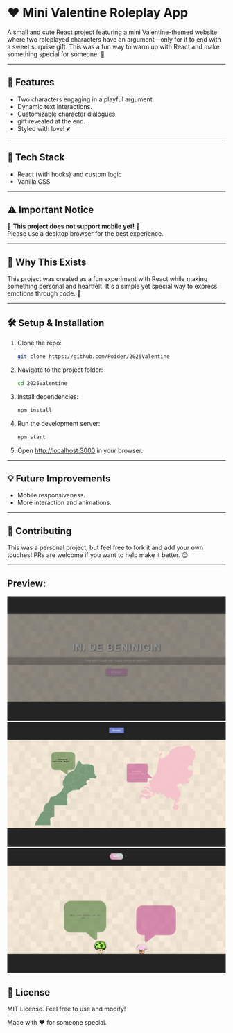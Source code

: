 # ❤️ Mini Valentine Roleplay App

A small and cute React project featuring a mini Valentine-themed website where two roleplayed characters have an argument—only for it to end with a sweet surprise gift. This was a fun way to warm up with React and make something special for someone. 💖

---

## 🚀 Features

- Two characters engaging in a playful argument.
- Dynamic text interactions.
- Customizable character dialogues.
- gift revealed at the end.
- Styled with love! 💕

---

## 🔧 Tech Stack

- React (with hooks) and custom logic
- Vanilla CSS

---

## ⚠️ Important Notice

🔴 **This project does not support mobile yet!** 🔴  
Please use a desktop browser for the best experience.

---

## 🎁 Why This Exists

This project was created as a fun experiment with React while making something personal and heartfelt. It's a simple yet special way to express emotions through code. 💌

---

## 🛠️ Setup & Installation

1. Clone the repo:
    ```bash
    git clone https://github.com/Poider/2025Valentine
    ```

2. Navigate to the project folder:
    ```bash
    cd 2025Valentine
    ```

3. Install dependencies:
    ```bash
    npm install
    ```

4. Run the development server:
    ```bash
    npm start
    ```

5. Open [http://localhost:3000](http://localhost:3000) in your browser.

---

## 💡 Future Improvements

- Mobile responsiveness.
- More interaction and animations.

---

## 🎯 Contributing

This was a personal project, but feel free to fork it and add your own touches! PRs are welcome if you want to help make it better. 😊

---
##  Preview:
![Valentine App Preview1](./preview/img1.png)
![Valentine App Preview2](./preview/img2.png)
![Valentine App Preview3](./preview/img3.png)


## 📜 License

MIT License. Feel free to use and modify!

Made with ❤️ for someone special.
